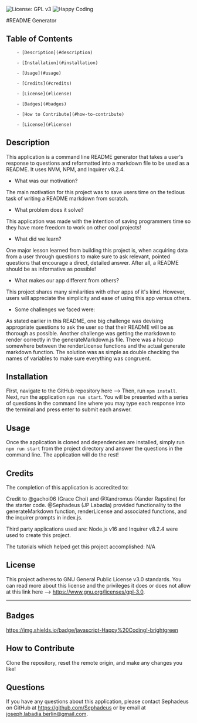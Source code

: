 ![License: GPL v3](https://img.shields.io/badge/License-GPLv3-blue.svg) ![Happy Coding](https://img.shields.io/badge/javascript-Happy%20Coding!-brightgreen)

  #README Generator

  
## Table of Contents
  
		- [Description](#description)
  
		- [Installation](#installation)
  
		- [Usage](#usage)
  
		- [Credits](#credits)
  
		- [License](#license)
  
		- [Badges](#badges)
  
		- [How to Contribute](#how-to-contribute)
  
		- [License](#license)
  
 ## Description
  
This application is a command line README generator that takes a user's response to questions and reformatted into a markdown file to be used as a README. It uses NVM, NPM, and Inquirer v8.2.4.
  
- What was our motivation?
  
The main motivation for this project was to save users time on the tedious task of writing a README markdown from scratch.
  
- What problem does it solve?
  
This application was made with the intention of saving programmers time so they have more freedom to work on other cool projects!
  
- What did we learn?
  
One major lesson learned from building this project is, when acquiring data from a user through questions to make sure to ask relevant, pointed questions that encourage a direct, detailed answer. After all, a README should be as informative as possible!
  
- What makes our app different from others?
  
This project shares many similarities with other apps of it's kind. However, users will appreciate the simplicity and ease of using this app versus others.
  
- Some challenges we faced were:
  
As stated earlier in this README, one big challenge was devising appropriate questions to ask the user so that their README will be as thorough as possible. Another challenge was getting the markdown to render correctly in the generateMarkdown.js file. There was a hiccup somewhere between the renderLicense functions and the actual generate markdown function. The solution was as simple as double checking the names of variables to make sure everything was congruent.
  
## Installation
  
FIrst, navigate to the GitHub repository here --> Then, run ```npm install```. Next, run the application ```npm run start```. You will be presented with a series of questions in the command line where you may type each response into the terminal and press enter to submit each answer.
  
## Usage
  
Once the application is cloned and dependencies are installed, simply run ```npm run start``` from the project directory and answer the questions in the command line. The application will do the rest!
  
## Credits
  
The completion of this application is accredited to: 
  
Credit to @gachoi06 (Grace Choi) and @Xandromus (Xander Rapstine) for the starter code. @Sephadeus (JP Labadia) provided functionality to the generateMarkdown function, renderLicense and associated functions, and the inquirer prompts in  index.js.
  
Third party applications used are: Node.js v16 and Inquirer v8.2.4 were used to create this project.
  
The tutorials which helped get this project accomplished: N/A 
  
## License
  

This project adheres to GNU General Public License v3.0 standards. You can read more about this license and the privileges it does or does not allow at this link here --> https://www.gnu.org/licenses/gpl-3.0.  
  
---
  
## Badges
  
https://img.shields.io/badge/javascript-Happy%20Coding!-brightgreen
  
## How to Contribute
  
Clone the repository, reset the remote origin, and make any changes you like!
  
## Questions
  
If you have any questions about this application, please contact Sephadeus on GitHub at https://github.com/Sephadeus or by email at joseph.labadia.berlin@gmail.com.
  
